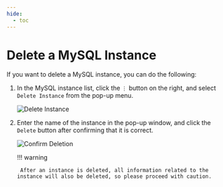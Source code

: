 ```yaml
---
hide:
  - toc
---
```


# Delete a MySQL Instance

If you want to delete a MySQL instance, you can do the following:

1. In the MySQL instance list, click the `⋮` button on the right, and select `Delete Instance` from the pop-up menu.

    ![Delete Instance](https://docs.daocloud.io/daocloud-docs-images/docs/en/docs/middleware/mysql/images/delete01.png)

2. Enter the name of the instance in the pop-up window, and click the `Delete` button after confirming that it is correct.

    ![Confirm Deletion](https://docs.daocloud.io/daocloud-docs-images/docs/en/docs/middleware/mysql/images/delete02.png)

    !!! warning

        After an instance is deleted, all information related to the instance will also be deleted, so please proceed with caution.
